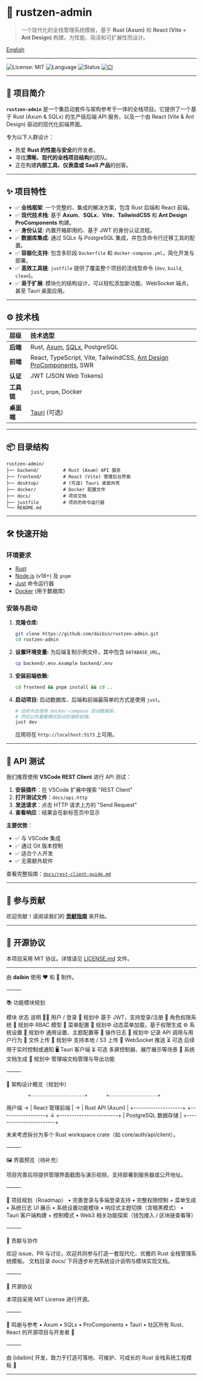 # 🧩 rustzen-admin

> 一个现代化的全栈管理系统模板，基于 **Rust (Axum)** 和 **React (Vite + Ant Design)** 构建。为性能、简洁和可扩展性而设计。

[English](../README.md)

---

![License: MIT](https://img.shields.io/badge/License-MIT-blue.svg)
![Language](https://img.shields.io/badge/lang-Rust%20%7C%20TypeScript-orange.svg)
![Status](https://img.shields.io/badge/status-开发中-yellow.svg)
[![CI](https://github.com/daibin/rustzen-admin/actions/workflows/ci.yml/badge.svg)](https://github.com/daibin/rustzen-admin/actions)

---

## 🚀 项目简介

**`rustzen-admin`** 是一个集启动套件与架构参考于一体的全栈项目。它提供了一个基于 Rust (Axum & SQLx) 的生产级后端 API 服务，以及一个由 React (Vite & Ant Design) 驱动的现代化前端界面。

专为以下人群设计：

- 热爱 **Rust 的性能与安全**的开发者。
- 寻找**清晰、现代的全栈项目结构**的团队。
- 正在构建**内部工具、仪表盘或 SaaS 产品**的创客。

---

## ✨ 项目特性

- ✅ **全栈框架**: 一个完整的、集成的解决方案，包含 Rust 后端和 React 前端。
- ✅ **现代技术栈**: 基于 **Axum**、**SQLx**、**Vite**、**TailwindCSS** 和 **Ant Design ProComponents** 构建。
- ✅ **身份认证**: 内置开箱即用的、基于 JWT 的身份认证流程。
- ✅ **数据库集成**: 通过 SQLx 与 PostgreSQL 集成，并包含命令行迁移工具的配置。
- ✅ **容器化支持**: 包含多阶段 `Dockerfile` 和 `docker-compose.yml`，简化开发与部署。
- ✅ **高效工具链**: `justfile` 提供了覆盖整个项目的流线型命令 (`dev`, `build`, `clean`)。
- ✅ **易于扩展**: 模块化的结构设计，可以轻松添加新功能、WebSocket 端点，甚至 Tauri 桌面应用。

---

## ⚙️ 技术栈

| 层级       | 技术选型                                                                                                 |
| :--------- | :------------------------------------------------------------------------------------------------------- |
| **后端**   | Rust, [Axum](https://github.com/tokio-rs/axum), [SQLx](https://github.com/launchbadge/sqlx), PostgreSQL  |
| **前端**   | React, TypeScript, Vite, TailwindCSS, [Ant Design ProComponents](https://procomponents.ant.design/), SWR |
| **认证**   | JWT (JSON Web Tokens)                                                                                    |
| **工具链** | `just`, `pnpm`, Docker                                                                                   |
| **桌面端** | [Tauri](https://tauri.app/) (可选)                                                                       |

---

## 📦 目录结构

```text
rustzen-admin/
├── backend/         # Rust (Axum) API 服务
├── frontend/        # React (Vite) 管理后台界面
├── desktop/         # (可选) Tauri 桌面外壳
├── docker/          # Docker 配置文件
├── docs/            # 项目文档
├── justfile         # 项目的命令运行器
└── README.md
```

---

## 🛠️ 快速开始

### 环境要求

- [Rust](https://www.rust-lang.org/tools/install)
- [Node.js](https://nodejs.org/) (v18+) 及 `pnpm`
- [Just](https://github.com/casey/just) 命令运行器
- [Docker](https://www.docker.com/get-started) (用于数据库)

### 安装与启动

1.  **克隆仓库:**

    ```bash
    git clone https://github.com/daibin/rustzen-admin.git
    cd rustzen-admin
    ```

2.  **设置环境变量:**
    为后端复制示例文件，其中包含 `DATABASE_URL`。

    ```bash
    cp backend/.env.example backend/.env
    ```

3.  **安装前端依赖:**

    ```bash
    cd frontend && pnpm install && cd ..
    ```

4.  **启动项目:**
    启动数据库、后端和前端最简单的方式是使用 `just`。

    ```bash
    # 该命令会使用 docker-compose 启动数据库，
    # 然后以热重载模式启动后端和前端。
    just dev
    ```

    应用将在 `http://localhost:5173` 上可用。

---

## 🧪 API 测试

我们推荐使用 **VSCode REST Client** 进行 API 测试：

1. **安装插件**：在 VSCode 扩展中搜索 "REST Client"
2. **打开测试文件**：`docs/api.http`
3. **发送请求**：点击 HTTP 请求上方的 "Send Request"
4. **查看响应**：结果会在新标签页中显示

**主要优势**：

- ✅ 与 VSCode 集成
- ✅ 通过 Git 版本控制
- ✅ 适合个人开发
- ✅ 无需额外软件

查看完整指南：[`docs/rest-client-guide.md`](docs/rest-client-guide.md)

---

## 🤝 参与贡献

欢迎贡献！请阅读我们的 [**贡献指南**](./docs/CONTRIBUTING.md) 来开始。

---

## 📄 开源协议

本项目采用 MIT 协议。详情请见 [LICENSE.md](./LICENSE.md) 文件。

---

由 **daibin** 使用 ❤️ 和 🦀 制作。

⸻

📚 功能模块规划

模块 状态 说明
🧑‍💼 用户 / 登录 🔄 规划中 基于 JWT，支持登录/注册
🔐 角色权限系统 🔄 规划中 RBAC 模型
🧭 菜单配置 🔄 规划中 动态菜单加载，基于权限生成
⚙️ 系统设置 🔄 规划中 通用设置、主题配置等
📜 操作日志 🔄 规划中 记录 API 调用与用户行为
📁 文件上传 🔄 规划中 支持本地 / S3 上传
📡 WebSocket 推送 ⏳ 可选 后续用于实时控制或通知
🖥️ Tauri 客户端 ⏳ 可选 多屏控制器、展厅展示等场景
📄 系统文档生成 🔄 规划中 管理端文档管理与导出功能

⸻

🧱 架构设计概览（规划中）

            +--------------------+       +------------------+

用户端 → | React 管理前端 | → | Rust API (Axum) |
+--------------------+ +------------------+
↓
+------------------------+
| PostgreSQL 数据存储 |
+------------------------+

未来考虑拆分为多个 Rust workspace crate（如 core/auth/api/client）。

⸻

🖼️ 界面预览（待补充）

项目完善后将提供管理界面截图与演示视频，支持部署到服务器或公开地址。

⸻

📌 项目规划（Roadmap）
• 完善登录与多端登录支持
• 完整权限控制 + 菜单生成
• 系统日志 UI 展示
• 系统设置功能模块
• 响应式主题切换（含暗黑模式）
• Tauri 客户端构建 + 控制模式
• Web3 相关功能探索（钱包接入 / 区块链查看等）

⸻

🤝 贡献与协作

欢迎 issue、PR 与讨论，欢迎共同参与打造一套现代化、优雅的 Rust 全栈管理系统模板。
文档目录 docs/ 下将逐步补充系统设计说明与模块实现文档。

⸻

📄 开源协议

本项目采用 MIT License 进行开源。

⸻

🙏 鸣谢与参考
• Axum
• SQLx
• ProComponents
• Tauri
• 社区所有 Rust、React 的开源项目与开发者 🙌

⸻

由 [idaibin] 开发，致力于打造可落地、可维护、可成长的 Rust 全栈系统工程模板 🦀

---
